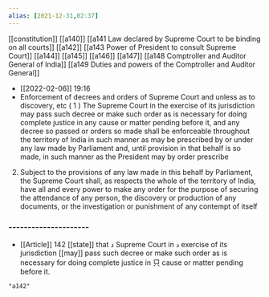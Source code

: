 ```yaml
---
alias: [2021-12-31,02:37]
---
```

[[constitution]] [[a140]] [[a141 Law declared by Supreme Court to be binding on all courts]] [[a142]] [[a143 Power of President to consult Supreme Court]] [[a144]] [[a145]] [[a146]] [[a147]] [[a148 Comptroller and Auditor General of India]] [[a149 Duties and powers of the Comptroller and Auditor General]]

- [[2022-02-06]] 19:16
 - Enforcement of decrees and orders of Supreme Court and unless as to discovery, etc ( 1 ) The Supreme Court in the exercise of its jurisdiction may pass such decree or make such order as is necessary for doing complete justice in any cause or matter pending before it, and any decree so passed or orders so made shall be enforceable throughout the territory of India in such manner as may be prescribed by or under any law made by Parliament and, until provision in that behalf is so made, in such manner as the President may by order prescribe
2) Subject to the provisions of any law made in this behalf by Parliament, the Supreme Court shall, as respects the whole of the territory of India, have all and every power to make any order for the purpose of securing the attendance of any person, the discovery or production of any documents, or the investigation or punishment of any contempt of itself
### ---------------------
- [[Article]] 142 [[state]] that د Supreme Court in د exercise of its jurisdiction [[may]] pass such decree or make such order as is necessary for doing complete justice in 只 cause or matter pending before it.
```query
"a142"
```